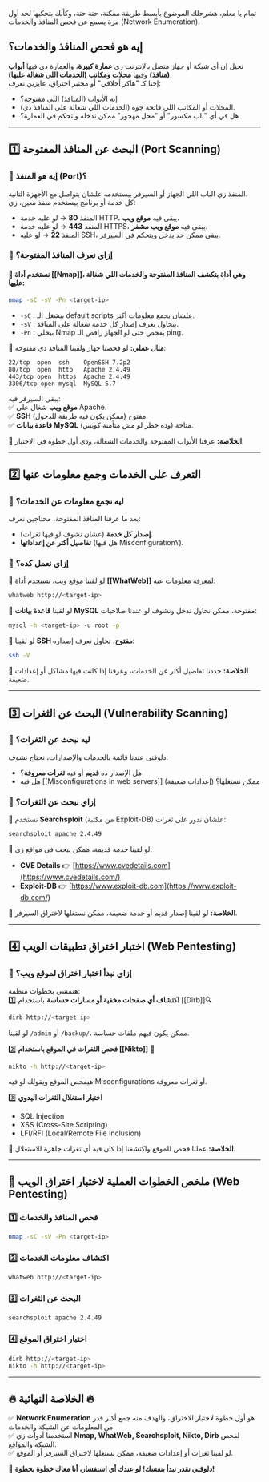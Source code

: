 تمام يا معلم، هشرحلك الموضوع بأبسط طريقة ممكنة، حتة حتة، وكأنك بتحكيها لحد أول مرة يسمع عن فحص المنافذ والخدمات (Network Enumeration).

## **إيه هو فحص المنافذ والخدمات؟**

تخيل إن أي شبكة أو جهاز متصل بالإنترنت زي **عمارة كبيرة**، والعمارة دي فيها **أبواب (منافذ)** وفيها **محلات ومكاتب (الخدمات اللي شغالة عليها)**.  
إحنا كـ "هاكر أخلاقي" أو مختبر اختراق، عايزين نعرف:

- إيه الأبواب (المنافذ) اللي مفتوحة؟
- المحلات أو المكاتب اللي فاتحة جوه (الخدمات اللي شغالة على المنافذ دي).
- هل في أي "باب مكسور" أو "محل مهجور" ممكن ندخله ونتحكم في العمارة؟

---

## **1️⃣ البحث عن المنافذ المفتوحة (Port Scanning)**

### 📌 **إيه هو المنفذ (Port)؟**

المنفذ زي الباب اللي الجهاز أو السيرفر بيستخدمه علشان يتواصل مع الأجهزة التانية.  
كل خدمة أو برنامج بيستخدم منفذ معين، زي:

- المنفذ **80** → لو عليه خدمة HTTP، يبقى فيه **موقع ويب**.
- المنفذ **443** → لو عليه خدمة HTTPS، يبقى فيه **موقع ويب مشفر**.
- المنفذ **22** → لو عليه SSH، يبقى ممكن حد يدخل ويتحكم في السيرفر.

### 📌 **إزاي نعرف المنافذ المفتوحة؟**

#### 🔹 نستخدم أداة **[[Nmap]]**، وهي أداة بتكشف المنافذ المفتوحة والخدمات اللي شغالة عليها:

```bash
nmap -sC -sV -Pn <target-ip>
```

- `-sC` : بيشغل الـ default scripts علشان يجمع معلومات أكتر.
- `-sV` : بيحاول يعرف إصدار كل خدمة شغالة على المنافذ.
- `-Pn` : بيخلي Nmap يفحص حتى لو الجهاز رافض الـ ping.

🔹 **مثال عملي:** لو فحصنا جهاز ولقينا المنافذ دي مفتوحة:

```
22/tcp  open  ssh    OpenSSH 7.2p2
80/tcp  open  http   Apache 2.4.49
443/tcp open  https  Apache 2.4.49
3306/tcp open mysql  MySQL 5.7
```

يبقى السيرفر فيه:  
✅ **موقع ويب** شغال على Apache.  
✅ **SSH** مفتوح (ممكن يكون فيه طريقة للدخول).  
✅ **قاعدة بيانات MySQL** متاحة (وده خطر لو مش متأمنة كويس).

🔴 **الخلاصة:** عرفنا الأبواب المفتوحة والخدمات الشغالة، ودي أول خطوة في الاختبار.

---

## **2️⃣ التعرف على الخدمات وجمع معلومات عنها**

### 📌 **ليه نجمع معلومات عن الخدمات؟**

بعد ما عرفنا المنافذ المفتوحة، محتاجين نعرف:

- **إصدار كل خدمة** (عشان نشوف لو فيها ثغرات).
- **تفاصيل أكتر عن إعداداتها** (هل فيها Misconfiguration؟).

### 📌 **إزاي نعمل كده؟**

🔹 لو لقينا موقع ويب، نستخدم أداة **[[WhatWeb]]** لمعرفة معلومات عنه:

```bash
whatweb http://<target-ip>
```

🔹 لو لقينا **قاعدة بيانات MySQL** مفتوحة، ممكن نحاول ندخل ونشوف لو عندنا صلاحيات:

```bash
mysql -h <target-ip> -u root -p
```

🔹 لو لقينا **SSH مفتوح**، نحاول نعرف إصداره:

```bash
ssh -V
```

🔴 **الخلاصة:** حددنا تفاصيل أكتر عن الخدمات، وعرفنا إذا كانت فيها مشاكل أو إعدادات ضعيفة.

---

## **3️⃣ البحث عن الثغرات (Vulnerability Scanning)**

### 📌 **ليه نبحث عن الثغرات؟**

دلوقتي عندنا قائمة بالخدمات والإصدارات، نحتاج نشوف:

- هل الإصدار ده **قديم** أو فيه **ثغرات معروفة**؟
- هل فيه [[Misconfigurations in web servers]] (إعدادات ضعيفة) ممكن نستغلها؟

### 📌 **إزاي نبحث عن الثغرات؟**

🔹 نستخدم **Searchsploit** (من مكتبة Exploit-DB) علشان ندور على ثغرات:

```bash
searchsploit apache 2.4.49
```

🔹 لو لقينا خدمة قديمة، ممكن نبحث في مواقع زي:

- **CVE Details** 👉 [https://www.cvedetails.com](https://www.cvedetails.com/)
- **Exploit-DB** 👉 [https://www.exploit-db.com](https://www.exploit-db.com/)

🔴 **الخلاصة:** لو لقينا إصدار قديم أو خدمة ضعيفة، ممكن نستغلها لاختراق السيرفر.

---

## **4️⃣ اختبار اختراق تطبيقات الويب (Web Pentesting)**

### 📌 **إزاي نبدأ اختبار اختراق لموقع ويب؟**

هنمشي بخطوات منظمة:  
1️⃣ **اكتشاف أي صفحات مخفية أو مسارات حساسة** باستخدام [[Dirb]]🔍

```bash
dirb http://<target-ip>
```

لو لقينا `/admin` أو `/backup/`، ممكن يكون فيهم ملفات حساسة.

2️⃣ **فحص الثغرات في الموقع باستخدام [[Nikto]]** 🔎

```bash
nikto -h http://<target-ip>
```

هيفحص الموقع ويقولك لو فيه Misconfigurations أو ثغرات معروفة.

3️⃣ **اختبار استغلال الثغرات اليدوي**

- SQL Injection
- XSS (Cross-Site Scripting)
- LFI/RFI (Local/Remote File Inclusion)

🔴 **الخلاصة:** عملنا فحص للموقع واكتشفنا إذا كان فيه أي ثغرات جاهزة للاستغلال.

---

## **📌 ملخص الخطوات العملية لاختبار اختراق الويب (Web Pentesting)**

### 1️⃣ **فحص المنافذ والخدمات**

```bash
nmap -sC -sV -Pn <target-ip>
```

### 2️⃣ **اكتشاف معلومات الخدمات**

```bash
whatweb http://<target-ip>
```

### 3️⃣ **البحث عن الثغرات**

```bash
searchsploit apache 2.4.49
```

### 4️⃣ **اختبار اختراق الموقع**

```bash
dirb http://<target-ip>
nikto -h http://<target-ip>
```

---

## **🔥 الخلاصة النهائية 🔥**

✅ **Network Enumeration** هو أول خطوة لاختبار الاختراق، والهدف منه جمع أكبر قدر من المعلومات عن الشبكة والخدمات.  
✅ استخدمنا أدوات زي **Nmap, WhatWeb, Searchsploit, Nikto, Dirb** لفحص الشبكة والمواقع.  
✅ لو لقينا ثغرات أو إعدادات ضعيفة، ممكن نستغلها لاختراق السيرفر أو الموقع.

🚀 **دلوقتي تقدر تبدأ بنفسك! لو عندك أي استفسار، أنا معاك خطوة بخطوة!**